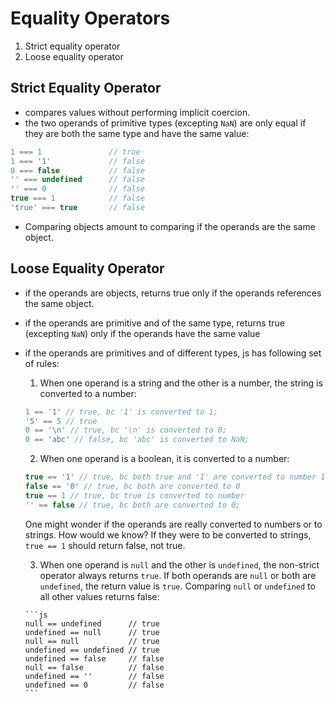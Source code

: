 # Equality Operators

1. Strict equality operator
2. Loose equality operator

## Strict Equality Operator
* compares values without performing implicit coercion.
* the two operands of primitive types (excepting `NaN`) are only equal if they are both the same type and have the same value:

```js
1 === 1               // true
1 === '1'             // false
0 === false           // false
'' === undefined      // false
'' === 0              // false
true === 1            // false
'true' === true       // false
```

* Comparing objects amount to comparing if the operands are the same object.

## Loose Equality Operator
* if the operands are objects, returns true only if the operands references the same object.
* if the operands are primitive and of the same type, returns true (excepting `NaN`) only if the operands have the same value
* if the operands are primitives and of different types, js has following set of rules:
    1. When one operand is a string and the other is a number, the string is converted to a number:
    
    ```js
    1 == '1' // true, bc '1' is converted to 1;
    '5' == 5 // true
    0 == '\n' // true, bc '\n' is converted to 0;
    0 == 'abc' // false, bc 'abc' is converted to NaN;
    ```

    2. When one operand is a boolean, it is converted to a number:
  
    ```js
    true == '1' // true, bc both true and '1' are converted to number 1
    false == '0' // true, bc both are converted to 0
    true == 1 // true, bc true is converted to number
    '' == false // true, bc both are converted to 0;
    ```
    One might wonder if the operands are really converted to numbers or to strings. How would we know? If they were to be converted to strings, `true == 1` should return false, not true. 

    3. When one operand is `null` and the other is `undefined`, the non-strict operator always returns `true`. If both operands are `null` or both are `undefined`, the return value is `true`. Comparing `null` or `undefined` to all other values returns false:

      ```js
      null == undefined      // true
      undefined == null      // true
      null == null           // true
      undefined == undefined // true
      undefined == false     // false
      null == false          // false
      undefined == ''        // false
      undefined == 0         // false
      ```
  